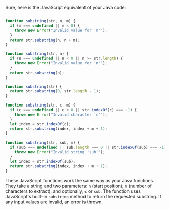 Sure, here is the JavaScript equivalent of your Java code:

```javascript

function substring(str, n, m) {
  if (m === undefined || m < 0) {
    throw new Error("Invalid value for 'm'");
  }
  return str.substring(n, n + m);
}

function substring(str, n) {
  if (n === undefined || n < 0 || n >= str.length) {
    throw new Error("Invalid value for 'n'");
  }
  return str.substring(n);
}

function substring(str) {
  return str.substring(0, str.length - 1);
}

function substring(str, c, m) {
  if (c === undefined || c < 0 || str.indexOf(c) === -1) {
    throw new Error("Invalid character 'c'");
  }
  let index = str.indexOf(c);
  return str.substring(index, index + m + 1);
}

function substring(str, sub, m) {
  if (sub === undefined || sub.length === 0 || str.indexOf(sub) === -1) {
    throw new Error("Invalid string 'sub'");
  }
  let index = str.indexOf(sub);
  return str.substring(index, index + m + 1);
}
```

These JavaScript functions work the same way as your Java functions. They take a string and two parameters: `n` (start position), `m` (number of characters to extract), and optionally, `c` or `sub`. The function uses JavaScript's built-in `substring` method to return the requested substring. If any input values are invalid, an error is thrown.
